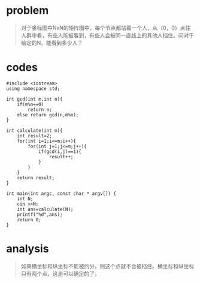 # problem
>对于坐标图中NxN的矩阵图中，每个节点都站着一个人，从（0，0）点往人群中看，有些人能被看到，有些人会被同一直线上的其他人挡住。问对于给定的N，能看到多少人？
# codes
```
#include <iostream>
using namespace std;

int gcd(int m,int n){
    if(m%n==0)
        return n;
    else return gcd(n,m%n);
}

int calculate(int m){
    int result=2;
    for(int i=1;i<=m;i++){
        for(int j=1;j<=m;j++){
            if(gcd(i,j)==1){
                result++;
            }
        }
    }
    return result;
}

int main(int argc, const char * argv[]) {
    int N;
    cin >>N;
    int ans=calculate(N);
    printf("%d",ans);
    return 0;
}

```

# analysis
>如果横坐标和纵坐标不能被约分，则这个点就不会被挡住。横坐标和纵坐标只有两个点，这是可以确定的了。